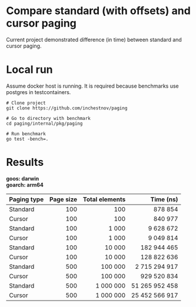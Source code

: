 # Compare standard (with offsets) and cursor paging

Current project demonstrated difference (in time) between standard and cursor paging.

# Local run

Assume docker host is running.
It is required because benchmarks use postgres in testcontainers.

```shell
# Clone project
git clone https://github.com/inchestnov/paging

# Go to directory with benchmark
cd paging/internal/pkg/paging

# Run benchmark
go test -bench=.
```

# Results

**goos: darwin <br> goarch: arm64**

| Paging type | Page size | Total elements |      Time (ns) |
|-------------|----------:|---------------:|---------------:|
| Standard    |       100 |            100 |        878 854 |
| Cursor      |       100 |            100 |        840 977 |
| Standard    |       100 |          1 000 |      9 628 672 |
| Cursor      |       100 |          1 000 |      9 049 814 |
| Standard    |       100 |         10 000 |    182 944 465 |
| Cursor      |       100 |         10 000 |    128 822 636 |
| Standard    |       500 |        100 000 |  2 715 294 917 |
| Cursor      |       500 |        100 000 |    929 520 834 |
| Standard    |       500 |      1 000 000 | 51 265 952 458 |
| Cursor      |       500 |      1 000 000 | 25 452 566 917 |